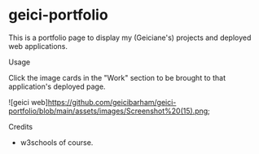 # geici-portfolio
This is a portfolio page to display my (Geiciane's) projects and deployed web applications.

Usage

Click the image cards in the "Work" section to be brought to that application's deployed page.

![geici web]https://github.com/geicibarham/geici-portfolio/blob/main/assets/images/Screenshot%20(15).png;


Credits
* w3schools of course.
